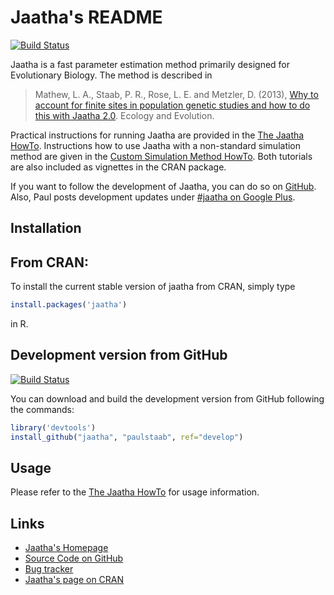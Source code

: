Jaatha's README
===============

[![Build Status](https://travis-ci.org/paulstaab/jaatha.png?branch=master)](https://travis-ci.org/paulstaab/jaatha)

Jaatha is a fast parameter estimation method primarily designed for Evolutionary
Biology. The method is described in 

> Mathew, L. A., Staab, P. R., Rose, L. E. and Metzler, D. (2013), 
> [Why to account for finite sites in population genetic studies and 
> how to do this with Jaatha 2.0][1]. Ecology and Evolution.

Practical instructions for running Jaatha are provided in the 
[The Jaatha HowTo][2]. Instructions how to use Jaatha with a non-standard 
simulation method are given in the [Custom Simulation Method HowTo][3]. Both
tutorials are also included as vignettes in the CRAN package. 

If you want to follow the development of Jaatha, you can do so on [GitHub][4]. 
Also, Paul posts development updates under [#jaatha on Google Plus][5].


Installation
------------

## From CRAN:
To install the current stable version of jaatha from CRAN, simply type

```R
install.packages('jaatha')
```

in R.

## Development version from GitHub  

[![Build Status](https://travis-ci.org/paulstaab/jaatha.png?branch=develop)](https://travis-ci.org/paulstaab/jaatha)

You can download and build the development version from GitHub following the
commands: 

```R
library('devtools')
install_github("jaatha", "paulstaab", ref="develop")
```


Usage
-----

Please refer to the [The Jaatha HowTo][2] for usage information.


Links
-----

[1]: http://onlinelibrary.wiley.com/doi/10.1002/ece3.722/abstract
[2]: https://github.com/paulstaab/jaatha/raw/master/howtos/jaatha_howto.pdf
[3]: https://github.com/paulstaab/jaatha/raw/master/howtos/custom_simulator_howto.pdf
[4]: https://github.com/paulstaab/jaatha
[5]: https://plus.google.com/s/%23jaatha

* [Jaatha's Homepage](http://evol.bio.lmu.de/_statgen/software/jaatha)
* [Source Code on GitHub](https://github.com/paulstaab/jaatha)
* [Bug tracker](https://github.com/paulstaab/jaatha/issues)
* [Jaatha's page on CRAN](http://cran.r-project.org/web/packages/jaatha/index.html)
